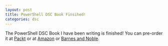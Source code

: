 ```yaml
---
layout: post
title: PowerShell DSC Book Finsihed!
categories: dsc
---
```


The PowerShell DSC Book I have been writing is finished! You can pre-order it at [Packt](https://www.packtpub.com/networking-and-servers/learning-powershell-dsc) or at [Amazon](http://www.amazon.com/Learning-PowerShell-DSC-James-Pogran-ebook/dp/B010T266PG/ref=sr_1_1?ie=UTF8&qid=1442681865&sr=8-1&keywords=learning+powershell+dsc) or [Barnes and Noble](http://www.barnesandnoble.com/w/learning-powershell-dsc-james-pogran/1122258456?ean=9781783980703).

